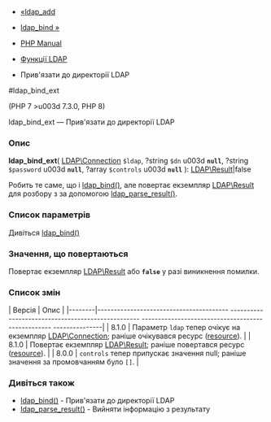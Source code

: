 - [«ldap_add](function.ldap-add.md)
- [ldap_bind »](function.ldap-bind.md)

- [PHP Manual](index.md)
- [Функції LDAP](ref.ldap.md)
- Прив'язати до директорії LDAP

#ldap_bind_ext

(PHP 7 \>u003d 7.3.0, PHP 8)

ldap_bind_ext — Прив'язати до директорії LDAP

### Опис

**ldap_bind_ext**(
[LDAP\Connection](class.ldap-connection.md) `$ldap`,
?string `$dn` u003d **`null`**,
?string `$password` u003d **`null`**,
?array `$controls` u003d **`null`**
): [LDAP\Result](class.ldap-result.md)\|false

Робить те саме, що і [ldap_bind()](function.ldap-bind.md), але
повертає екземпляр [LDAP\Result](class.ldap-result.md) для розбору з
за допомогою [ldap_parse_result()](function.ldap-parse-result.md).

### Список параметрів

Дивіться [ldap_bind()](function.ldap-bind.md)

### Значення, що повертаються

Повертає екземпляр [LDAP\Result](class.ldap-result.md) або
**`false`** у разі виникнення помилки.

### Список змін

| Версія | Опис |
|--------|---------------------------------------- -------------------------------------------------- -------------------------------------------------- ---------------|
| 8.1.0 | Параметр `ldap` тепер очікує на екземпляр [LDAP\Connection](class.ldap-connection.md); раніше очікувався ресурс ([resource](language.types.resource.md)). |
| 8.1.0 | Повертає екземпляр [LDAP\Result](class.ldap-result.md); раніше повертався ресурс ([resource](language.types.resource.md)). |
| 8.0.0 | `controls` тепер припускає значення null; раніше значення за промовчанням було `[]`. |

### Дивіться також

- [ldap_bind()](function.ldap-bind.md) - Прив'язати до директорії LDAP
- [ldap_parse_result()](function.ldap-parse-result.md) - Вийняти
інформацію з результату

